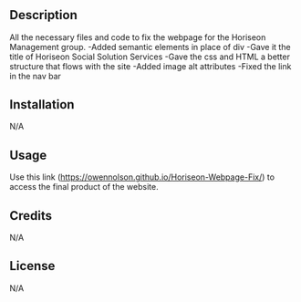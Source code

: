 # <Horiseon Webpage Fix>

## Description

All the necessary files and code to fix the webpage for the Horiseon Management group.
    -Added semantic elements in place of div
    -Gave it the title of Horiseon Social Solution Services
    -Gave the css and HTML a better structure that flows with the site
    -Added image alt attributes
    -Fixed the link in the nav bar

## Installation

N/A

## Usage

Use this link (https://owennolson.github.io/Horiseon-Webpage-Fix/) to access the final product of the website.

## Credits

N/A

## License

N/A